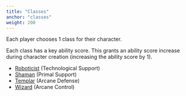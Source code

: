 ```yaml
---
title: "Classes"
anchor: "classes"
weight: 200
---
```


Each player chooses 1 class for their character.

Each class has a key ability score. This grants an ability score increase during character creation (increasing the ability score by 1).
<br/>

- [Roboticist](#classes-roboticist) (Technological Support)
- [Shaman](#classes-shaman) (Primal Support)
- [Templar](#classes-templar) (Arcane Defense)
- [Wizard](#classes-wizard) (Arcane Control)
